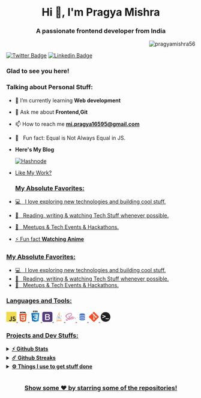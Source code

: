 <h1 align="center">Hi 👋, I'm Pragya Mishra</h1>
<h3 align="center">A passionate frontend developer from India</h3>

<p align="right"> <img src="https://komarev.com/ghpvc/?username=pragyamishra56&label=Profile%20views&color=0e75b6&style=flat" alt="pragyamishra56" /> </p>

[![Twitter Badge](https://img.shields.io/badge/-Twitter-00acee?style=flat-square&logo=Twitter&logoColor=white)](https://twitter.com/pragya_twts)
[![Linkedin Badge](https://img.shields.io/badge/-LinkedIn-0e76a8?style=flat-square&logo=Linkedin&logoColor=white)](https://linkedin.com/in/pragya-mishra-070438279)

### Glad to see you here! &nbsp;
### Talking about Personal Stuff:

- 🌱 I’m currently learning **Web development**

- 💬 Ask me about **Frontend,Git**

- 📫 How to reach me **mi.pragya16595@gmail.com**
- 👾 &nbsp; Fun fact: Equal is Not Always Equal in JS.

- **Here's My Blog**  <p align="left">
  <a href="https://hashnode.com/@pragyadev" target="blank">
    <img src="https://cdn.hashnode.com/res/hashnode/image/upload/v1619605440273/S3_X4Rf7V.jpeg" alt="Hashnode" style="width:50px; height:50px auto;" />

- Like My Work?

  ### My Absolute Favorites:

- 💻 &nbsp; I love exploring new technologies and building cool stuff.
- 📰 &nbsp; Reading, writing & watching Tech Stuff whenever possible.
- 🍕 &nbsp; Meetups & Tech Events & Hackathons.
- ⚡ Fun fact **Watching Anime** 

### My Absolute Favorites:

- 💻 &nbsp; I love exploring new technologies and building cool stuff.
- 📰 &nbsp; Reading, writing & watching Tech Stuff whenever possible.
- 🍕 &nbsp; Meetups & Tech Events & Hackathons.

### Languages and Tools:

<code><img height="27" src="https://raw.githubusercontent.com/github/explore/80688e429a7d4ef2fca1e82350fe8e3517d3494d/topics/javascript/javascript.png" alt="javascript"></code>
<code><img height="27" src="https://raw.githubusercontent.com/github/explore/80688e429a7d4ef2fca1e82350fe8e3517d3494d/topics/html/html.png" alt="html"></code>
<code><img height="30" src="https://raw.githubusercontent.com/github/explore/80688e429a7d4ef2fca1e82350fe8e3517d3494d/topics/css/css.png" alt="css"></code>
<code><img height="27" src="https://raw.githubusercontent.com/github/explore/80688e429a7d4ef2fca1e82350fe8e3517d3494d/topics/bootstrap/bootstrap.png" alt="bootstrap"></code>
<code><img height="27" src="https://raw.githubusercontent.com/github/explore/80688e429a7d4ef2fca1e82350fe8e3517d3494d/topics/java/java.png" alt="java"></code>
<code><img height="27" src="https://raw.githubusercontent.com/github/explore/80688e429a7d4ef2fca1e82350fe8e3517d3494d/topics/sass/sass.png" alt="sass"></code>
<code><img height="27" src="https://raw.githubusercontent.com/github/explore/80688e429a7d4ef2fca1e82350fe8e3517d3494d/topics/sql/sql.png" alt="sql"></code>
<code><img height="27" src="https://raw.githubusercontent.com/devicons/devicon/master/icons/git/git-original.svg" alt="git"></code>
<code><img height="27" src="https://raw.githubusercontent.com/github/explore/80688e429a7d4ef2fca1e82350fe8e3517d3494d/topics/terminal/terminal.png" alt="terminal"></code>

### Projects and Dev Stuffs:

<details>
  <summary><b>⚡ Github Stats</b></summary>

  <br />
  <img height="180em" src="https://github-readme-stats.vercel.app/api?username=pragyamishra56&show_icons=true&hide_border=true&&count_private=true&include_all_commits=true" />
  <img height="180em" src="https://github-readme-stats.vercel.app/api/top-langs/?username=pragyamishra56&exclude_repo=KNN-Image-Classification&show_icons=true&hide_border=true&layout=compact&langs_count=8"/>
</details>

<details>
  <summary><b>☄️ Github Streaks</b></summary>

  <br />
  <img height="180em" src="https://github-readme-streak-stats.herokuapp.com/?user=pragyamishra56&hide_border=true" />
</details>

<details>
  <br />
  <summary><b>⚙️ Things I use to get stuff done</b></summary>
  	<ul>
  	    <li><b>Browser: </b> Chrome </li>
	    <li><b>Terminal: </b> ZSH: Oh My Zsh (PowerLevel10k)</li>
	    <li><b>Code Editor:</b> VSCode - The best editor out there</li>
 	    <li><b>Other Tools:</b> Hashnode & Notion</li>
	    <li><b>To Stay Updated:</b> Twitter and LinkedIn</li>
	</ul>
</details>

#

<div align="center">

### Show some ❤️ by starring some of the repositories!

</div>
